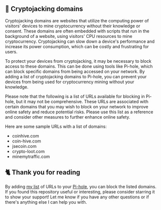 ## 🧮 Cryptojacking domains
Cryptojacking domains are websites that utilize the computing power of visitors' devices to mine cryptocurrency without their knowledge or consent.
These domains are often embedded with scripts that run in the background of a website, using visitors' CPU resources to mine cryptocurrency.
Cryptojacking can slow down a device's performance and increase its power consumption, which can be costly and frustrating for users.

To protect your devices from cryptojacking, it may be necessary to block access to these domains.
This can be done using tools like Pi-hole, which can block specific domains from being accessed on your network.
By adding a list of cryptojacking domains to Pi-hole, you can prevent your devices from being used for cryptocurrency mining without your knowledge.

Please note that the following is a list of URLs available for blocking in Pi-hole, but it may not be comprehensive.
These URLs are associated with certain domains that you may wish to block on your network to improve online safety and reduce potential risks.
Please use this list as a reference and consider other measures to further enhance online safety.

Here are some sample URLs with a list of domains:
- coinhive.com
- coin-hive.com
- jsecoin.com
- crypto-loot.com
- minemytraffic.com

## 🐈 Thank you for reading
By adding [my list](../../List.md) of URLs to your [Pi-hole](../What%20is%20Pi-hole.md), you can block the listed domains.
If you found this repository useful or interesting, please consider starring it to show your support!
Let me know if you have any other questions or if there's anything else I can help you with.